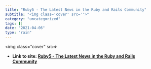 ```yaml
---
title: "Ruby5 - The Latest News in the Ruby and Rails Community"
subtitle: "<img class='cover' src=''>"
category: "uncategorized"
tags: []
date: "2021-04-06"
type: "rain"
---
```

<img class="cover" src=>


* **Link to site:** **[Ruby5 - The Latest News in the Ruby and Rails Community](http://ruby5.envylabs.com)**